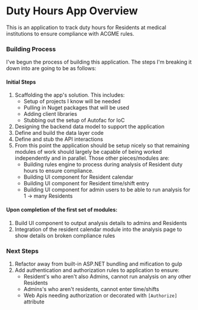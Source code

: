 # Duty Hours App Overview

This is an application to track duty hours for Residents at medical institutions to 
ensure compliance with ACGME rules.

### Building Process
I've begun the process of building this application. The steps I'm breaking it down
into are going to be as follows:

#### Initial Steps
1. Scaffolding the app's solution. This includes:
    - Setup of projects I know will be needed
    - Pulling in Nuget packages that will be used
    - Adding client libraries
    - Stubbing out the setup of Autofac for IoC
2. Designing the backend data model to support the application
3. Define and build the data layer code
4. Define and stub the API interactions
5. From this point the application should be setup nicely so that remaining modules
    of work should largely be capable of being worked independently and in parallel. 
    Those other pieces/modules are: 
    - Building rules engine to process during analysis of Resident duty hours to 
        ensure compliance.
    - Building UI component for Resident calendar
    - Building UI component for Resident time/shift entry
    - Building UI component for admin users to be able to run analysis for 1 -> many
        Residents

#### Upon completion of the first set of modules:     
1. Build UI component to output analysis details to admins and Residents
2. Integration of the resident calendar module into the analysis page to 
        show details on broken compliance rules

### Next Steps
1. Refactor away from built-in ASP.NET bundling and mification to gulp
2. Add authentication and authorization rules to application to ensure:
    - Resident's who aren't also Admins, cannot run analysis on any other Residents
    - Admins's who aren't residents, cannot enter time/shifts
    - Web Apis needing authorization or decorated with `[Authorize]` attribute